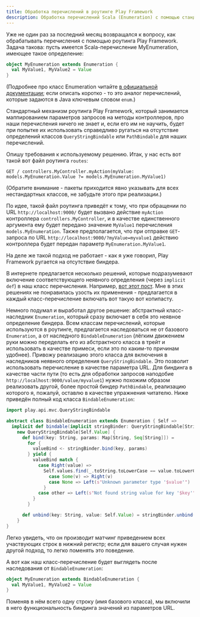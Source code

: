 ```yaml
---
title: Обработка перечислений в роутинге Play Framework
description: Обработка перечислений Scala (Enumeration) с помощью стандартного роутинга Play Framework.
---
```


Уже не один раз за последний месяц возвращался к вопросу, как обрабатывать перечисления с помощью роутинга Play Framework. Задача такова: пусть имеется Scala-перечисление MyEnumeration, имеющее такое определение:

```scala
object MyEnumeration extends Enumeration {
  val MyValue1, MyValue2 = Value
}
```

(Подробнее про класс Enumeration читайте [в официальной документации](http://www.scala-lang.org/api/current/index.html#scala.Enumeration); если описать коротко - то это аналог перечислений, которые задаются в Java ключевым словом `enum`.)

Стандартный механизм роутинга Play Framework, который занимается маппированием параметров запросов на методы контроллеров, про наши перечисления ничего не знает и, если его им не научить, будет при попытке их использовать справедливо ругаться на отсутствие определений классов `QueryStringBindable` или `PathBindable` для наших перечислений.

Опишу требования к используемому решению. Итак, у нас есть вот такой вот файл роутинга `routes`:

```
GET / controllers.MyController.myAction(myValue: models.MyEnumeration.Value ?= models.MyEnumeration.MyValue1)
```

(Обратите внимание - пакеты приходится явно указывать для всех нестандартных классов, не забудьте этого при реализации.)

По идее, такой файл роутинга приведёт к тому, что при обращении по URL `http://localhost:9000/` будет вызвано действие `myAction` контроллера `controllers.MyController`, и в качестве единственного аргумента ему будет передано значение `MyValue1` перечисления `models.MyEnumeration`. Также предполагается, что при отправке `GET`-запроса по URL `http://localhost:9000/?myValue=myvalue1` действию контроллера будет передан параметр `MyEnumeration.MyValue1`.

На деле же такой подход не работает - как я уже говорил, Play Framework ругается на отсутствие биндера.

В интернете предлагается несколько решений, которые подразумевают включение соответствующего неявного определения (через `implicit def`) в наш класс перечисления. Например, [вот этот пост](http://danieldietrich.net/play-with-scala-url-path-binding/). Мне в этих решениях не понравилась узость их применения - предлагается в каждый класс-перечисление включать вот такую вот копипасту.

Немного подумал и выработал другое решение: абстрактный класс-наследник `Enumeration`, который сразу включает в себя это неявное определение биндера. Всем классам перечислений, которые используются в роутинге, предлагается наследоваться не от базового `Enumeration`, а от наследного `BindableEnumeration` (лёгким движением руки можно переделать его из абстрактного класса в трейт и использовать в качестве примеси, если это по каким-то причинам удобнее). Привожу реализацию этого класса для включения в наследников неявного определения `QueryStringBindable`. Это позволит использовать перечисление в качестве параметра URL. Для биндинга в качестве части пути (то есть для обработки запросов наподобие `http://localhost:9000/value/myvalue1`) нужно похожим образом реализовать другой, более простой биндер `PathBindable`, реализацию которого я, пожалуй, оставлю в качестве упражнения читателю. Ниже приведён полный код класса `BindableEnumeration`:

```scala
import play.api.mvc.QueryStringBindable

abstract class BindableEnumeration extends Enumeration { Self =>
  implicit def bindable(implicit stringBinder: QueryStringBindable[String]): QueryStringBindable[Self.Value] =
    new QueryStringBindable[Self.Value] {
      def bind(key: String, params: Map[String, Seq[String]]) =
        for {
          valueBind <- stringBinder.bind(key, params)
        } yield {
          valueBind match {
            case Right(value) =>
              Self.values.find(_.toString.toLowerCase == value.toLowerCase) match {
                case Some(v) => Right(v)
                case None => Left(s"Unknown parameter type '$value'")
              }
            case other => Left(s"Not found string value for key '$key'")
          }
        }

      def unbind(key: String, value: Self.Value) = stringBinder.unbind(key, value.toString.toLowerCase)
    }
}
```

Легко увидеть, что он производит матчинг приведением всех участвующих строк в нижний регистр; если для вашего случая нужен другой подход, то легко поменять это поведение.

А вот как наш класс-перечисление будет выглядеть после наследования от `BindableEnumeration`:

```scala
object MyEnumeration extends BindableEnumeration {
  val MyValue1, MyValue2 = Value
}
```

Поменяв в нём всего одну строку (имя базового класса), мы включили в него функциональность биндинга значений из параметров URL.